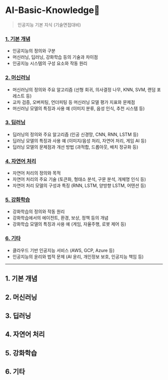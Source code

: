 # AI-Basic-Knowledge🙂
> 인공지능 기본 지식 (기술면접대비)


### [1. 기본 개념](#1-기본-개념)
- 인공지능의 정의와 구분
- 머신러닝, 딥러닝, 강화학습 등의 기술과 차이점
- 인공지능 시스템의 구성 요소와 작동 원리

### [2. 머신러닝](#2-머신러닝)
- 머신러닝의 정의와 주요 알고리즘 (선형 회귀, 의사결정 나무, KNN, SVM, 랜덤 포레스트 등)
- 교차 검증, 오버피팅, 언더피팅 등 머신러닝 모델 평가 지표와 문제점
- 머신러닝 모델의 특징과 사용 예 (이미지 분류, 음성 인식, 추천 시스템 등)

### [3. 딥러닝](#3-딥러닝)
- 딥러닝의 정의와 주요 알고리즘 (인공 신경망, CNN, RNN, LSTM 등)
- 딥러닝 모델의 특징과 사용 예 (이미지/음성 처리, 자연어 처리, 게임 AI 등)
- 딥러닝 모델의 문제점과 개선 방법 (과적합, 드롭아웃, 배치 정규화 등)

### [4. 자연어 처리](#4-자연어-처리)
- 자연어 처리의 정의와 목적
- 자연어 처리의 주요 기술 (토큰화, 형태소 분석, 구문 분석, 개체명 인식 등)
- 자연어 처리 모델의 구성과 특징 (RNN, LSTM, 양방향 LSTM, 어텐션 등)

### [5. 강화학습](#5-강화학습)
- 강화학습의 정의와 작동 원리
- 강화학습에서의 에이전트, 환경, 보상, 정책 등의 개념
- 강화학습 모델의 특징과 사용 예 (게임, 자율주행, 로봇 제어 등)

### [6. 기타](#6-기타)
- 클라우드 기반 인공지능 서비스 (AWS, GCP, Azure 등)
- 인공지능의 윤리와 법적 문제 (AI 윤리, 개인정보 보호, 인공지능 책임 등)

---

## 1. 기본 개념



## 2. 머신러닝



## 3. 딥러닝


## 4. 자연어 처리



## 5. 강화학습



## 6. 기타
